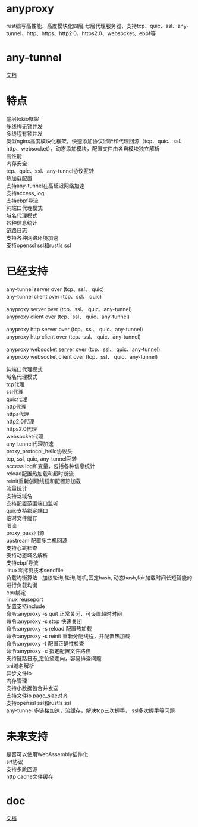 # anyproxy
rust编写高性能、高度模块化四层,七层代理服务器，支持tcp、quic、ssl、any-tunnel、http、https、http2.0、https2.0、websocket、ebpf等  

# any-tunnel
[文档](https://github.com/yefy/any-proxys/blob/main/any-tunnel/README.md)

# 特点
底层tokio框架  
多线程无锁并发  
多线程有锁并发  
类似nginx高度模块化框架，快速添加协议监听和代理回源（tcp、quic、ssl、http、websocket），动态添加模块，配置文件由各自模块独立解析    
高性能  
内存安全  
tcp、quic、ssl、any-tunnel协议互转  
热加载配置  
支持any-tunnel在高延迟网络加速  
支持access_log  
支持ebpf导流  
纯端口代理模式  
域名代理模式  
各种信息统计  
链路日志  
支持各种网络环境加速  
支持openssl ssl和rustls ssl  

# 已经支持
any-tunnel server over (tcp、ssl、 quic)  
any-tunnel client over (tcp、ssl、 quic)  

anyproxy server over (tcp、ssl、 quic、any-tunnel)  
anyproxy client over (tcp、ssl、 quic、any-tunnel)  

anyproxy http server over (tcp、ssl、 quic、any-tunnel)  
anyproxy http client over (tcp、ssl、 quic、any-tunnel)  

anyproxy websocket server over (tcp、ssl、 quic、any-tunnel)  
anyproxy websocket client over (tcp、ssl、 quic、any-tunnel)  


纯端口代理模式  
域名代理模式  
tcp代理  
ssl代理  
quic代理  
http代理  
https代理  
http2.0代理  
https2.0代理  
websocket代理  
any-tunnel代理加速  
proxy_protocol_hello协议头   
tcp, ssl, quic, any-tunnel互转  
access log和变量，包括各种信息统计    
reload配置热加载和超时断流    
reinit重新创建线程和配置热加载  
流量统计  
支持泛域名  
支持配置范围端口监听   
quic支持绑定端口  
临时文件缓存  
限流  
proxy_pass回源  
upstream 配置多主机回源  
支持心跳检查  
支持动态域名解析  
支持ebpf导流  
linux零拷贝技术sendfile  
负载均衡算法--加权轮询,轮询,随机,固定hash, 动态hash,fair加载时间长短智能的进行负载均衡  
cpu绑定  
linux reuseport  
配置支持include  
命令:anyproxy -s quit 正常关闭，可设置超时时间  
命令:anyproxy -s stop 快速关闭  
命令:anyproxy -s reload 配置热加载  
命令:anyproxy -s reinit 重新分配线程，并配置热加载  
命令:anyproxy -t 配置正确性检查  
命令:anyproxy -c 指定配置文件路径  
支持链路日志,定位流走向，容易排查问题  
sni域名解析  
异步文件io  
内存管理  
支持小数据包合并发送  
支持文件io page_size对齐  
支持openssl ssl和rustls ssl  
any-tunnel 多链接加速，流缓存，解决tcp三次握手， ssl多次握手等问题   

# 未来支持
是否可以使用WebAssembly插件化  
srt协议  
支持多跳回源  
http cache文件缓存  

# doc
[文档](https://github.com/yefy/any-proxys/tree/main/any-proxy/doc)  